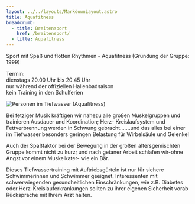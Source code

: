 ```yaml
---
layout: ../../layouts/MarkdownLayout.astro
title: Aquafitness
breadcrumb:
  - title: Breitensport
    href: /breitensport/
  - title: Aquafitness
---
```

Sport mit Spaß und flotten Rhythmen - Aquafitness
(Gründung der Gruppe: 1999)

Termin:<br>
dienstags 20.00 Uhr bis 20.45 Uhr<br>
nur während der offiziellen Hallenbadsaison<br>
kein Training in den Schulferien<br>

![Personen im Tiefwasser (Aquafitness)](/images/uploads/breitensport/aquafitness.jpg)

Bei fetziger Musik kräftigen wir nahezu alle großen Muskelgruppen und trainieren Ausdauer und Koordination; Herz- Kreislaufsystem und Fettverbrennung werden in Schwung gebracht.......und das alles bei einer im Tiefwasser besonders geringen Belastung für Wirbelsäule und Gelenke!

Auch der Spaßfaktor bei der Bewegung in der großen altersgemischten Gruppe kommt nicht zu kurz; und nach getaner Arbeit schlafen wir-ohne Angst vor einem Muskelkater- wie ein Bär.

Dieses Tiefwassertraining mit Auftriebsgürteln ist nur für sichere Schwimmerinnen und Schwimmer geeignet. Interessenten mit schwerwiegenden gesundheitlichen Einschränkungen, wie z.B. Diabetes oder Herz-Kreislauferkrankungen sollten zu ihrer eigenen Sicherheit vorab Rücksprache mit Ihrem Arzt halten.